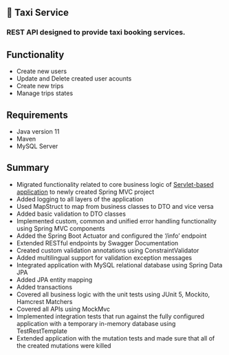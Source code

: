 ## :taxi: Taxi Service

### REST API designed to provide taxi booking services.

## Functionality

- Create new users
- Update and Delete created user acounts
- Create new trips
- Manage trips states

## Requirements

- Java version 11
- Maven
- MySQL Server

## Summary

- Migrated functionality related to core business logic of [Servlet-based application](https://github.com/ostapchug/taxi-service) to newly created Spring MVC project
- Added logging to all layers of the application
- Used MapStruct to map from business classes to DTO and vice versa
- Added basic validation to DTO classes
- Implemented custom, common and unified error handling functionality using Spring MVC components
- Added the Spring Boot Actuator and configured the ‘/info’ endpoint
- Extended RESTful endpoints by Swagger Documentation
- Created custom validation annotations using ConstraintValidator
- Added multilingual support for validation exception messages
- Integrated application with MySQL relational database using Spring Data JPA
- Added JPA entity mapping
- Added transactions
- Covered all business logic with the unit tests using JUnit 5, Mockito, Hamcrest Matchers
- Covered all APIs using MockMvc
- Implemented integration tests that run against the fully configured application with a temporary in-memory database using TestRestTemplate
- Extended application with the mutation tests and made sure that all of the created mutations were killed
